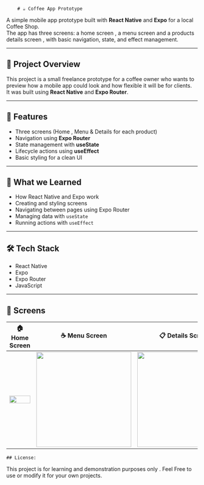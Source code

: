          

        # ☕ Coffee App Prototype

A simple mobile app prototype built with **React Native** and **Expo** for a local Coffee Shop.  
The app has three screens: a home screen , a menu screen and a products details screen , with basic navigation, state, and effect management.

---

## 🚀 Project Overview

This project is a small freelance prototype for a coffee owner who wants to preview how a mobile app could look and how flexible it will be for clients.  
It was built using **React Native** and **Expo Router**.

---

## 📱 Features

- Three screens (Home , Menu & Details for each product)
- Navigation using **Expo Router**
- State management with **useState**
- Lifecycle actions using **useEffect**
- Basic styling for a clean UI

---

## 🧠 What we Learned

- How React Native and Expo work  
- Creating and styling screens  
- Navigating between pages using Expo Router  
- Managing data with `useState`  
- Running actions with `useEffect`

---

## 🛠️ Tech Stack

- React Native  
- Expo  
- Expo Router  
- JavaScript

---



## 📸 Screens

| 🏠 Home Screen | ☕ Menu Screen | 📋 Details Screen |
|----------------|----------------|-------------------|
| <img src="https://ik.imagekit.io/ses5xq9vra/Screenshot_20251024_115232_Expo_Go.jpg?updatedAt=1761305919754" width="100%"/> | <img src="https://i.postimg.cc/Z9xLB78c/Screenshot-20251024-115204-Expo-Go.jpg" width="250"/> | <img src="https://i.postimg.cc/hJ10zyLV/Screenshot-20251024-115227-Expo-Go.jpg" width="250"/> |





    ## License:
   This project is for learning and demonstration purposes only .
   Feel Free to use or modify it for your own projects.










     
